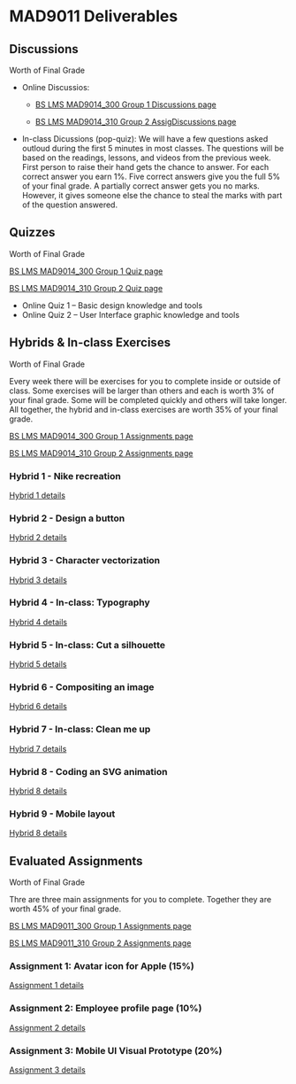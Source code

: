 # MAD9011 Deliverables

## Discussions

Worth <Badge type="error" text="8%"/> of Final Grade

- Online Discussios: 
    - [BS LMS MAD9014_300 Group 1 Discussions page](https://brightspace.algonquincollege.com/d2l/lms/dropbox/user/folders_list.d2l?ou=196072&isprv=0)

    - [BS LMS MAD9014_310 Group 2 AssigDiscussions page](https://brightspace.algonquincollege.com/d2l/lms/dropbox/user/folders_list.d2l?ou=196073&isprv=0)

- In-class Dicussions (pop-quiz): We will have a few questions asked outloud during the first 5 minutes in most classes. The questions will be based on the readings, lessons, and videos from the previous week. First person to raise their hand gets the chance to answer. For each correct answer you earn 1%. Five correct answers give you the full 5% of your final grade. A partially correct answer gets you no marks. However, it gives someone else the chance to steal the marks with part of the question answered.


## Quizzes
Worth <Badge type="error" text="20%"/> of Final Grade

[BS LMS MAD9014_300 Group 1 Quiz page](https://brightspace.algonquincollege.com/d2l/lms/dropbox/user/folders_list.d2l?ou=196072&isprv=0)

[BS LMS MAD9014_310 Group 2 Quiz page](https://brightspace.algonquincollege.com/d2l/lms/dropbox/user/folders_list.d2l?ou=196073&isprv=0)

- Online Quiz 1 – Basic design knowledge and tools <Badge text="Due Thu. Sep 12 by 11pm"/>
- Online Quiz 2 – User Interface graphic knowledge and tools <Badge text="Due Thu. Sep 12 by 11pm"/>


## Hybrids & In-class Exercises 

Worth <Badge type="error" text="27%"/> of Final Grade

Every week there will be exercises for you to complete inside or outside of class. Some exercises will be larger than others and each is worth 3% of your final grade. Some will be completed quickly and others will take longer. All together, the hybrid and in-class exercises are worth 35% of your final grade.

[BS LMS MAD9014_300 Group 1 Assignments page](https://brightspace.algonquincollege.com/d2l/lms/dropbox/user/folders_list.d2l?ou=196072&isprv=0)

[BS LMS MAD9014_310 Group 2 Assignments page](https://brightspace.algonquincollege.com/d2l/lms/dropbox/user/folders_list.d2l?ou=196073&isprv=0)

### Hybrid 1 - Nike recreation

<Badge text="Due Thu. Sep 13 by 11pm"/>

[Hybrid 1 details](./hybrid1.md)


### Hybrid 2 - Design a button

<Badge text="Due Thu. Sep 19 by 11pm"/>

[Hybrid 2 details](./hybrid2.md)


### Hybrid 3 - Character vectorization

<Badge text="Due Thu. Sep 26 by 11pm"/>

[Hybrid 3 details](./hybrid3.md)


### Hybrid 4 - In-class: Typography

<Badge text="Due Thu. Oct 3 by 11pm"/>

[Hybrid 4 details](./hybrid4.md)


### Hybrid 5 - In-class: Cut a silhouette

<Badge text="Due Thu. Oct 10  by 11pm"/>

[Hybrid 5 details](./hybrid5.md)


### Hybrid 6 - Compositing an image

<Badge text="Due Thu. Nov 7 by 11pm"/>

[Hybrid 6 details](./hybrid6.md)


### Hybrid 7 - In-class: Clean me up

<Badge text="Due Mon. Nov 18 by 11pm"/>

[Hybrid 7 details](./hybrid7.md)


### Hybrid 8 - Coding an SVG animation

<Badge text="Due Thu. Nov 21 by 11pm"/>

[Hybrid 8 details](./hybrid8.md)


### Hybrid 9 - Mobile layout

<Badge text="Due Thu. Nov 21 by 11pm"/>

[Hybrid 8 details](./hybrid9.md)


## Evaluated Assignments

Worth <Badge type="error" text="45%"/> of Final Grade

Thre are three main assignments for you to complete. Together they are worth 45% of your final grade.

[BS LMS MAD9011_300 Group 1 Assignments page](https://brightspace.algonquincollege.com/d2l/lms/dropbox/user/folders_list.d2l?ou=196072&isprv=0)

[BS LMS MAD9011_310 Group 2 Assignments page](https://brightspace.algonquincollege.com/d2l/lms/dropbox/user/folders_list.d2l?ou=196073&isprv=0)

### Assignment 1: Avatar icon for Apple (15%)

<Badge text="Due Tue. Nov 19 by 5pm" />

<Badge text="Peer Review Due Tue. Nov 30 by 5pm" />

[Assignment 1 details](./assg1.md)

### Assignment 2: Employee profile page (10%)

<Badge text="Due Tue. Nov 19 by 5pm" />

[Assignment 2 details](./assg2.md)

### Assignment 3: Mobile UI Visual Prototype (20%)

<Badge text="Due Tue. Nov 19 by 5pm" />

[Assignment 3 details](./assg3.md)